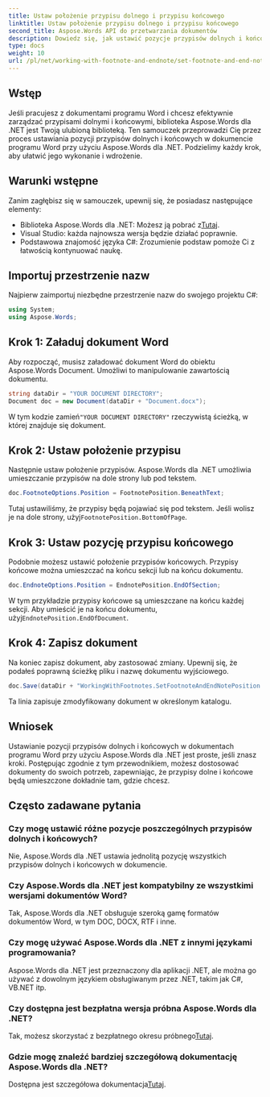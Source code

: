 ```yaml
---
title: Ustaw położenie przypisu dolnego i przypisu końcowego
linktitle: Ustaw położenie przypisu dolnego i przypisu końcowego
second_title: Aspose.Words API do przetwarzania dokumentów
description: Dowiedz się, jak ustawić pozycje przypisów dolnych i końcowych w dokumentach programu Word za pomocą Aspose.Words dla .NET, korzystając ze szczegółowego przewodnika krok po kroku.
type: docs
weight: 10
url: /pl/net/working-with-footnote-and-endnote/set-footnote-and-end-note-position/
---
```

## Wstęp

Jeśli pracujesz z dokumentami programu Word i chcesz efektywnie zarządzać przypisami dolnymi i końcowymi, biblioteka Aspose.Words dla .NET jest Twoją ulubioną biblioteką. Ten samouczek przeprowadzi Cię przez proces ustawiania pozycji przypisów dolnych i końcowych w dokumencie programu Word przy użyciu Aspose.Words dla .NET. Podzielimy każdy krok, aby ułatwić jego wykonanie i wdrożenie.

## Warunki wstępne

Zanim zagłębisz się w samouczek, upewnij się, że posiadasz następujące elementy:

-  Biblioteka Aspose.Words dla .NET: Możesz ją pobrać z[Tutaj](https://releases.aspose.com/words/net/).
- Visual Studio: każda najnowsza wersja będzie działać poprawnie.
- Podstawowa znajomość języka C#: Zrozumienie podstaw pomoże Ci z łatwością kontynuować naukę.

## Importuj przestrzenie nazw

Najpierw zaimportuj niezbędne przestrzenie nazw do swojego projektu C#:

```csharp
using System;
using Aspose.Words;
```

## Krok 1: Załaduj dokument Word

Aby rozpocząć, musisz załadować dokument Word do obiektu Aspose.Words Document. Umożliwi to manipulowanie zawartością dokumentu.

```csharp
string dataDir = "YOUR DOCUMENT DIRECTORY";
Document doc = new Document(dataDir + "Document.docx");
```

 W tym kodzie zamień`"YOUR DOCUMENT DIRECTORY"` rzeczywistą ścieżką, w której znajduje się dokument.

## Krok 2: Ustaw położenie przypisu

Następnie ustaw położenie przypisów. Aspose.Words dla .NET umożliwia umieszczanie przypisów na dole strony lub pod tekstem.

```csharp
doc.FootnoteOptions.Position = FootnotePosition.BeneathText;
```

 Tutaj ustawiliśmy, że przypisy będą pojawiać się pod tekstem. Jeśli wolisz je na dole strony, użyj`FootnotePosition.BottomOfPage`.

## Krok 3: Ustaw pozycję przypisu końcowego

Podobnie możesz ustawić położenie przypisów końcowych. Przypisy końcowe można umieszczać na końcu sekcji lub na końcu dokumentu.

```csharp
doc.EndnoteOptions.Position = EndnotePosition.EndOfSection;
```

 W tym przykładzie przypisy końcowe są umieszczane na końcu każdej sekcji. Aby umieścić je na końcu dokumentu, użyj`EndnotePosition.EndOfDocument`.

## Krok 4: Zapisz dokument

Na koniec zapisz dokument, aby zastosować zmiany. Upewnij się, że podałeś poprawną ścieżkę pliku i nazwę dokumentu wyjściowego.

```csharp
doc.Save(dataDir + "WorkingWithFootnotes.SetFootnoteAndEndNotePosition.docx");
```

Ta linia zapisuje zmodyfikowany dokument w określonym katalogu.

## Wniosek

Ustawianie pozycji przypisów dolnych i końcowych w dokumentach programu Word przy użyciu Aspose.Words dla .NET jest proste, jeśli znasz kroki. Postępując zgodnie z tym przewodnikiem, możesz dostosować dokumenty do swoich potrzeb, zapewniając, że przypisy dolne i końcowe będą umieszczone dokładnie tam, gdzie chcesz.

## Często zadawane pytania

### Czy mogę ustawić różne pozycje poszczególnych przypisów dolnych i końcowych?

Nie, Aspose.Words dla .NET ustawia jednolitą pozycję wszystkich przypisów dolnych i końcowych w dokumencie.

### Czy Aspose.Words dla .NET jest kompatybilny ze wszystkimi wersjami dokumentów Word?

Tak, Aspose.Words dla .NET obsługuje szeroką gamę formatów dokumentów Word, w tym DOC, DOCX, RTF i inne.

### Czy mogę używać Aspose.Words dla .NET z innymi językami programowania?

Aspose.Words dla .NET jest przeznaczony dla aplikacji .NET, ale można go używać z dowolnym językiem obsługiwanym przez .NET, takim jak C#, VB.NET itp.

### Czy dostępna jest bezpłatna wersja próbna Aspose.Words dla .NET?

 Tak, możesz skorzystać z bezpłatnego okresu próbnego[Tutaj](https://releases.aspose.com/).

### Gdzie mogę znaleźć bardziej szczegółową dokumentację Aspose.Words dla .NET?

 Dostępna jest szczegółowa dokumentacja[Tutaj](https://reference.aspose.com/words/net/).